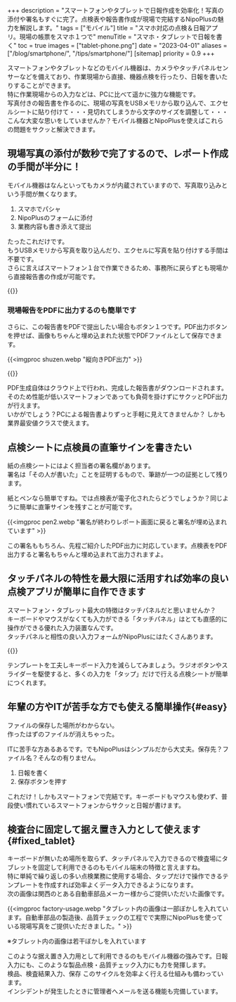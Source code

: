 +++
description = "スマートフォンやタブレットで日報作成を効率化！写真の添付や署名もすぐに完了。点検表や報告書作成が現場で完結するNipoPlusの魅力を解説します。"
tags = ["モバイル"]
title = "スマホ対応の点検＆日報アプリ。現場の帳票をスマホ１つで"
menuTitle = "スマホ・タブレットで日報を書く"
toc = true
images = ["tablet-phone.png"]
date = "2023-04-01"
aliases = ["/blog/smartphone/", "/tips/smartphone/"]
[sitemap]
  priority = 0.9
+++


スマートフォンやタブレットなどのモバイル機器は、カメラやタッチパネルセンサーなどを備えており、作業現場から直接、機器点検を行ったり、日報を書いたりすることができます。  
特に作業現場からの入力などは、PCに比べて遥かに強力な機能です。  
写真付きの報告書を作るのに、現場の写真をUSBメモリから取り込んで、エクセルシートに貼り付けて・・・見切れてしまうから文字のサイズを調整して・・・
こんな大変な思いをしていませんか？モバイル機器とNipoPlusを使えばこれらの問題をサクッと解決できます。


## 現場写真の添付が数秒で完了するので、レポート作成の手間が半分に！

モバイル機器はなんといってもカメラが内蔵されていますので、写真取り込みという手間が無くなります。

1. スマホでパシャ
2. NipoPlusのフォームに添付
3. 業務内容も書き添えて提出

たったこれだけです。  
もうUSBメモリから写真を取り込んだり、エクセルに写真を貼り付けする手間は不要です。  
さらに言えばスマートフォン１台で作業できるため、事務所に戻らずとも現場から直接報告書の作成が可能です。

{{<icatch filename="sample20"  msg="写真入力フォームを使えばスマホだけで簡単に写真付き報告書が作れちゃいます"  alice="phone">}}


### 現場報告をPDFに出力するのも簡単です

さらに、この報告書をPDFで提出したい場合もボタン１つです。PDF出力ボタンを押せば、画像もちゃんと埋め込まれた状態でPDFファイルとして保存できます。


<div class="row">
<div class="col-6">

<div >

{{<imgproc shuzen.webp "縦向きPDF出力" >}}
</div>

</div>
<div class="col-10">

<div>
{{<imgproc shuzen_landscape.webp "横向きで出力もOK" >}}
</div>

</div>
</div>

PDF生成自体はクラウド上で行われ、完成した報告書がダウンロードされます。そのため性能が低いスマートフォンであっても負荷を掛けずにサクッとPDF出力が行えます。  
いかがでしょう？PCによる報告書よりずっと手軽に見えてきませんか？  しかも業界最安値クラスで使えます。


## 点検シートに点検員の直筆サインを書きたい

紙の点検シートにはよく担当者の署名欄があります。  
署名は「その人が書いた」ことを証明するもので、筆跡が一つの証拠として残ります。  

紙とペンなら簡単ですね。では点検表が電子化されたらどうでしょうか？同じように簡単に直筆サインを残すことが可能です。  


{{<imgproc pen2.webp "署名が終わりレポート画面に戻ると署名が埋め込まれています" >}}

この署名ももちろん、先程ご紹介したPDF出力に対応しています。点検表をPDF出力すると署名もちゃんと埋め込まれて出力されますよ。



## タッチパネルの特性を最大限に活用すれば効率の良い点検アプリが簡単に自作できます

スマートフォン・タブレット最大の特徴はタッチパネルだと思いませんか？  
キーボードやマウスがなくても入力ができる「タッチパネル」はとても直感的に操作ができる優れた入力装置なんです。  
タッチパネルと相性の良い入力フォームがNipoPlusにはたくさんあります。  


{{<icatch filename="touch" msg="タップやスワイプなどスマートフォンに適した操作性を生かして日報を書きましょう"  alice="here">}}


テンプレートを工夫しキーボード入力を減らしてみましょう。ラジオボタンやスライダーを駆使すると、多くの入力を「タップ」だけで行える点検シートが簡単につくれます。





## 年輩の方やITが苦手な方でも使える簡単操作{#easy}

ファイルの保存した場所がわからない。  
作ったはずのファイルが消えちゃった。  

ITに苦手な方あるあるです。でもNipoPlusはシンプルだから大丈夫。保存先？ファイル名？そんなの有りません。  

1. 日報を書く
2. 保存ボタンを押す

これだけ！しかもスマートフォンで完結です。キーボードもマウスも使わず、普段使い慣れているスマートフォンからサクッと日報が書けます。  


## 検査台に固定して据え置き入力として使えます{#fixed_tablet}



キーボードが無いため場所を取らず、タッチパネルで入力できるので検査場にタブレットを固定して利用できるのもモバイル端末の特徴と言えますね。  
特に単純で繰り返しの多い点検業務に使用する場合、タップだけで操作できるテンプレートを作成すれば効率よくデータ入力できるようになります。  
次の画像は関西のとある自動車部品メーカー様からご提供いただいた画像です。

{{<imgproc factory-usage.webp "タブレット内の画像は一部ぼかしを入れています。自動車部品の製造後、品質チェックの工程でで実際にNipoPlusを使っている現場写真をご提供いただきました。" >}}

※タブレット内の画像は若干ぼかしを入れています  

このような据え置き入力用として利用できるのもモバイル機器の強みです。日報入力にも、このような製品点検・品質チェック入力にも力を発揮します。  
検品、検査結果入力、保存 このサイクルを効率よく行える仕組みも備わっています。  
インシデントが発生したときに管理者へメールを送る機能も完備しています。



